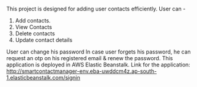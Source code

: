 This project is designed for adding user contacts efficiently.
User can -
1) Add contacts.
2) View Contacts
3) Delete contacts
4) Update contact details

User can change his password
In case user forgets his password, he can request an otp on his registered email & renew the password.
This application is deployed in AWS Elastic Beanstalk. Link for the application: http://smartcontactmanager-env.eba-uwddcm4z.ap-south-1.elasticbeanstalk.com/signin
